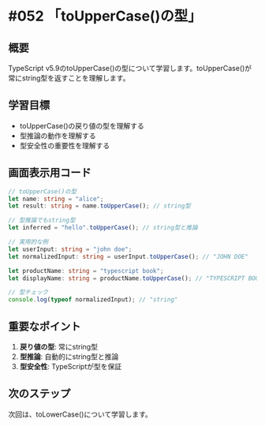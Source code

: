 # #052 「toUpperCase()の型」

## 概要
TypeScript v5.9のtoUpperCase()の型について学習します。toUpperCase()が常にstring型を返すことを理解します。

## 学習目標
- toUpperCase()の戻り値の型を理解する
- 型推論の動作を理解する
- 型安全性の重要性を理解する

## 画面表示用コード

```typescript
// toUpperCase()の型
let name: string = "alice";
let result: string = name.toUpperCase(); // string型

// 型推論でもstring型
let inferred = "hello".toUpperCase(); // string型と推論

// 実用的な例
let userInput: string = "john doe";
let normalizedInput: string = userInput.toUpperCase(); // "JOHN DOE"

let productName: string = "typescript book";
let displayName: string = productName.toUpperCase(); // "TYPESCRIPT BOOK"

// 型チェック
console.log(typeof normalizedInput); // "string"
```

## 重要なポイント
1. **戻り値の型**: 常にstring型
2. **型推論**: 自動的にstring型と推論
3. **型安全性**: TypeScriptが型を保証

## 次のステップ
次回は、toLowerCase()について学習します。